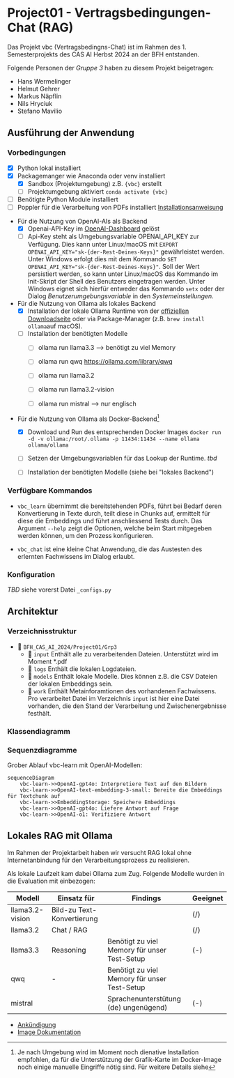 # Project01 - Vertragsbedingungen-Chat (RAG)

Das Projekt vbc (Vertragsbedingns-Chat) ist im Rahmen des 1. Semesterprojekts
des CAS AI Herbst 2024 an der BFH entstanden. 

Folgende Personen der _Gruppe 3_ haben zu diesem Projekt beigetragen:

- Hans Wermelinger
- Helmut Gehrer
- Markus Näpflin
- Nils Hryciuk
- Stefano Mavilio

##  Ausführung der Anwendung

### Vorbedingungen

- [x] Python lokal installiert
- [x] Packagemanger wie Anaconda oder venv installiert
  - [x] Sandbox (Projektumgebung) z.B. `{vbc}` erstellt
  - [ ] Projektumgebung aktiviert `conda activate {vbc}`
- [ ] Benötigte Python Module installiert
- [ ] Poppler für die Verarbeitung von PDFs installiert 
      [Installationsanweisung](https://pdf2image.readthedocs.io/en/latest/installation.html#installing-poppler)
- Für die Nutzung von OpenAI-AIs als Backend
  - [x] Openai-API-Key im [OpenAI-Dashboard](https://platform.openai.com/api-keys) gelöst
  - [ ] Api-Key steht als Umgebungsvariable OPENAI_API_KEY zur Verfügung. Dies 
    kann unter Linux/macOS mit `EXPORT OPENAI_API_KEY="sk-{der-Rest-Deines-Keys}"` 
    gewährleistet werden. Unter Windows erfolgt dies mit dem Kommando 
    `SET OPENAI_API_KEY="sk-{der-Rest-Deines-Keys}"`. Soll der Wert persistiert 
    werden, so kann unter Linux/macOS das Kommando im Init-Skript der Shell
    des Benutzers eingetragen werden. Unter Windows eignet sich hierfür entweder
    das Kommando `setx` oder der Dialog _Benutzerumgebungsvariable_ in den 
    _Systemeinstellungen_.
- Für die Nutzung von Ollama als lokales Backend
  - [x] Installation der lokale Ollama Runtime von der 
    [offiziellen Downloadseite](https://ollama.com/download) oder via 
    Package-Manager (z.B. `brew install ollama`auf macOS).
  - [ ] Installation der benötigten Modelle
      - [ ] ollama run llama3.3 --> benötigt zu viel Memory
      - [ ] ollama run qwq https://ollama.com/library/qwq
      - [ ] ollama run llama3.2 
      - [ ] ollama run llama3.2-vision 
      - [ ] ollama run mistral --> nur englisch


- Für die Nutzung von Ollama als Docker-Backend[^1]
  - [x] Download und Run des entsprechenden Docker Images
    `docker run -d -v ollama:/root/.ollama -p 11434:11434 --name ollama ollama/ollama`
  - [ ] Setzen der Umgebungsvariablen für das Lookup der Runtime. _tbd_
  - [ ] Installation der benötigten Modelle (siehe bei "lokales Backend")
  

### Verfügbare Kommandos

- `vbc_learn` übernimmt die bereitstehenden PDFs, führt bei Bedarf deren
  Konvertierung in Texte durch, teilt diese in Chunks auf, ermittelt für diese
  die Embeddings und führt anschliessend Tests durch. Das Argument `--help` 
  zeigt die Optionen, welche beim Start mitgegeben werden können, um den Prozess
  konfigurieren.

- `vbc_chat` ist eine kleine Chat Anwendung, die das Austesten des erlernten
  Fachwissens im Dialog erlaubt.

### Konfiguration

_TBD_ siehe vorerst Datei `_configs.py`

## Architektur

### Verzeichnisstruktur

- :open_file_folder: `BFH_CAS_AI_2024/Project01/Grp3`
  - :file_folder: `input` Enthält alle zu verarbeitenden Dateien. 
    Unterstützt wird im Moment *.pdf 
  - :file_folder: `logs` Enthält die lokalen Logdateien.
  - :file_folder: `models` Enthält lokale Modelle.
    Dies können z.B. die CSV Dateien der lokalen Embeddings sein.
  - :file_folder: `work` Enthält Metainforamtionen des vorhandenen Fachwissens. 
    Pro verarbeitet Datei im Verzeichnis `input` ist hier eine Datei vorhanden,
    die den Stand der Verarbeitung und Zwischenergebnisse festhält.

### Klassendiagramm

### Sequenzdiagramme

Grober Ablauf vbc-learn mit OpenAI-Modellen:

```mermaid
sequenceDiagram
    vbc-learn->>OpenAI-gpt4o: Interpretiere Text auf den Bildern
    vbc-learn->>OpenAI-text-embedding-3-small: Bereite die Embeddings für Textchunk auf
    vbc-learn->>EmbeddingStorage: Speichere Embeddings
    vbc-learn->>OpenAI-gpt4o: Liefere Antwort auf Frage
    vbc-learn->>OpenAI-o1: Verifiziere Antwort

```

## Lokales RAG mit Ollama

Im Rahmen der Projektarbeit haben wir versucht RAG lokal ohne Internetanbindung für den 
Verarbeitungsprozess zu realisieren.

Als lokale Laufzeit kam dabei Ollama zum Zug. Folgende Modelle wurden in die Evaluation mit 
einbezogen:

| Modell | Einsatz für | Findings | Geeignet |
| ------ | ----------- | -------- | -------- |
| llama3.2-vision | Bild-zu Text-Konvertierung | | (/) | 
| llama3.2 | Chat / RAG | | (/) | 
| llama3.3 | Reasoning | Benötigt zu viel Memory für unser Test-Setup | (-) | 
| qwq | - | Benötigt zu viel Memory für unser Test-Setup |  | 
| mistral | | Sprachenunterstütung (de) ungenügend) | (-) |

[^1]: Je nach Umgebung wird im Moment noch dienative  Installation empfohlen, da 
  für die Unterstützung der Grafik-Karte im Docker-Image noch einige manuelle 
  Eingriffe nötig sind. Für weitere Details siehe
  - [Ankündigung](https://ollama.com/blog/ollama-is-now-available-as-an-official-docker-image)
  - [Image Dokumentation](https://hub.docker.com/r/ollama/ollama)
